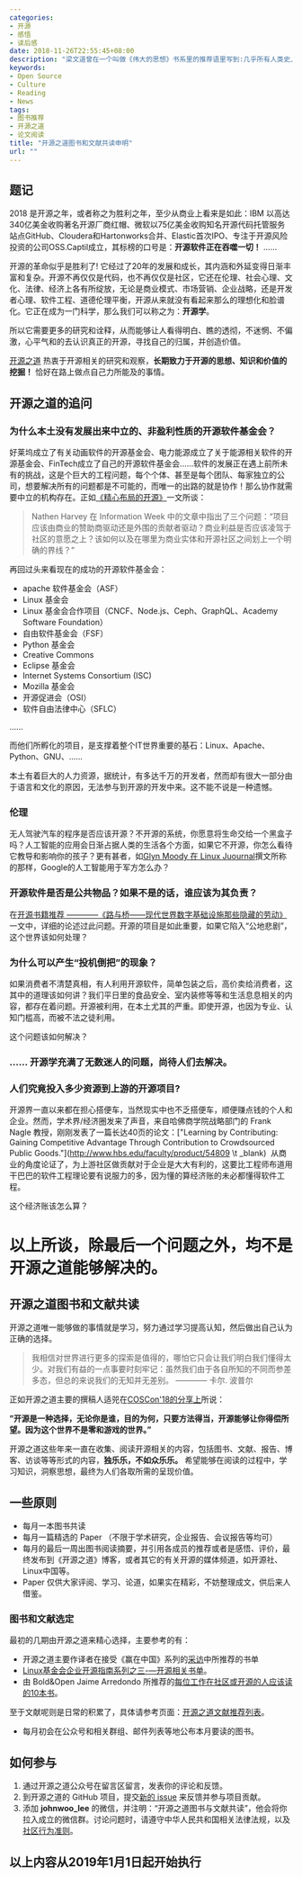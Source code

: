 ```yaml
---
categories:
- 开源
- 感悟
- 读后感
date: 2018-11-26T22:55:45+08:00
description: "梁文道曾在一个叫做《伟大的思想》书系里的推荐语里写到:几乎所有人类史上最重大的变革，首先都是一种观念的变革。然而观念的变革往往是最难的，而其中最为重要的就是莫过于提高认知，知识是转变观念的重要的一条途径。开源能够有今天的成绩，绝不是看起来那么的简单，背后有着无数的智慧和知识驱动，开源之道理应去挖掘。"
keywords:
- Open Source
- Culture
- Reading
- News
tags:
- 图书推荐
- 开源之道
- 论文阅读
title: "开源之道图书和文献共读申明"
url: ""
---
```


## 题记

2018 是开源之年，或者称之为胜利之年，至少从商业上看来是如此：IBM 以高达340亿美金收购著名开源厂商红帽、微软以75亿美金收购知名开源代码托管服务站点GitHub、Cloudera和Hartonworks合并、Elastic首次IPO、专注于开源风险投资的公司OSS.Captil成立，其标榜的口号是：**开源软件正在吞噬一切！** ......

开源的革命似乎是胜利了! 它经过了20年的发展和成长，其内涵和外延变得日渐丰富和复杂。开源不再仅仅是代码，也不再仅仅是社区，它还在伦理、社会心理、文化、法律、经济上各有所绽放，无论是商业模式、市场营销、企业战略，还是开发者心理、软件工程、道德伦理平衡，开源从来就没有看起来那么的理想化和脸谱化。它正在成为一门科学，那么我们可以称之为：**开源学**。

所以它需要更多的研究和诠释，从而能够让人看得明白、瞧的透彻，不迷惘、不偏激，心平气和的去认识真正的开源，寻找自己的归属，并创造价值。

[开源之道](http://www.ocselected.org/) 热衷于开源相关的研究和观察，**长期致力于开源的思想、知识和价值的挖掘！** 恰好在路上做点自己力所能及的事情。


## 开源之道的追问

### 为什么本土没有发展出来中立的、非盈利性质的开源软件基金会？

好莱坞成立了有关动画软件的开源基金会、电力能源成立了关于能源相关软件的开源基金会、FinTech成立了自己的开源软件基金会......软件的发展正在遇上前所未有的挑战，这是个巨大的工程问题，每个个体、甚至是每个团队、每家独立的公司，想要解决所有的问题都是不可能的，而唯一的出路的就是协作！那么协作就需要中立的机构存在。正如[《精心布局的开源》](./posts/opensource/open_by_design/)一文所谈：

>Nathen Harvey 在 Information Week 中的文章中指出了三个问题：“项目应该由商业的赞助商驱动还是外围的贡献者驱动？商业利益是否应该凌驾于社区的意愿之上？该如何以及在哪里为商业实体和开源社区之间划上一个明确的界线？”

再回过头来看现在的成功的开源软件基金会：

* apache 软件基金会（ASF）
* Linux 基金会
* Linux 基金会合作项目（CNCF、Node.js、Ceph、GraphQL、Academy Software Foundation）
* 自由软件基金会（FSF）
* Python 基金会
* Creative Commons
* Eclipse 基金会
* Internet Systems Consortium (ISC)
* Mozilla 基金会
* 开源促进会（OSI）
* 软件自由法律中心（SFLC）

......

而他们所孵化的项目，是支撑着整个IT世界重要的基石：Linux、Apache、Python、GNU、......

本土有着巨大的人力资源，据统计，有多达千万的开发者，然而却有很大一部分由于语言和文化的原因，无法参与到开源的开发中来。这不能不说是一种遗憾。

### 伦理

无人驾驶汽车的程序是否应该开源？不开源的系统，你愿意将生命交给一个黑盒子吗？人工智能的应用会日渐占据人类的生活各个方面，如果它不开源，你怎么看待它教导和影响你的孩子？更有甚者，如[Glyn Moody 在 Linux Juournal](https://www.linuxjournal.com/content/what-does-ethical-ai-mean-open-source)撰文所称的那样，Google的人工智能用于军方怎么办？

### 开源软件是否是公共物品？如果不是的话，谁应该为其负责？

在[开源书籍推荐 ————《路与桥——现代世界数字基础设施那些隐藏的劳动》](posts/paper_or_book_reading/road_and_bridges_the_unseen_labor_behind_our_digital_infrastructure/) 一文中，详细的论述过此问题。开源的项目是如此重要，如果它陷入“公地悲剧”，这个世界该如何处理？

### 为什么可以产生“投机倒把”的现象？

如果消费者不清楚真相，有人利用开源软件，简单包装之后，高价卖给消费者，这其中的道理该如何讲？我们平日里的食品安全、室内装修等等和生活息息相关的内容，都存在着问题。开源被利用，在本土尤其的严重。即使开源，也因为专业、认知门槛高，而被不法之徒利用。

这个问题该如何解决？

### ...... 开源学充满了无数迷人的问题，尚待人们去解决。

### 人们究竟投入多少资源到上游的开源项目?

开源界一直以来都在担心搭便车，当然现实中也不乏搭便车，顺便赚点钱的个人和企业。然而，学术界/经济圈发来了声音，来自哈佛商学院战略部门的 Frank Nagle 教授，刚刚发表了一篇长达40页的论文：["Learning by Contributing: Gaining Competitive Advantage Through Contribution to Crowdsourced Public Goods."](http://www.hbs.edu/faculty/product/54809 \t _blank)  从商业的角度论证了，为上游社区做贡献对于企业是大大有利的，这要比工程师布道用干巴巴的软件工程理论要有说服力的多，因为懂的算经济账的未必都懂得软件工程。

这个经济账该怎么算？

# 以上所谈，除最后一个问题之外，均不是开源之道能够解决的。

## 开源之道图书和文献共读

开源之道唯一能够做的事情就是学习，努力通过学习提高认知，然后做出自己认为正确的选择。

> 我相信对世界进行更多的探索是值得的，哪怕它只会让我们明白我们懂得太少。对我们有益的一点事要时刻牢记：虽然我们由于各自所知的不同而参差多态，但总的来说我们的无知并无差别。
>                                                        ———— 卡尔. 波普尔

正如开源之道主要的撰稿人适兕在[COSCon'18的分享上](posts/the_way_of_open_source/coscon18_shared_topic)所说：

**”开源是一种选择，无论你是谁，目的为何，只要方法得当，开源能够让你得偿所望。因为这个世界不是零和游戏的世界。”**

开源之道这些年来一直在收集、阅读开源相关的内容，包括图书、文献、报告、博客、访谈等等形式的内容，**独乐乐，不如众乐乐。** 希望能够在阅读的过程中，学习知识，洞察思想，最终为人们各取所需的呈现价值。

## 一些原则

* 每月一本图书共读
* 每月一篇精选的 Paper （不限于学术研究，企业报告、会议报告等均可）
* 每月的最后一周出图书阅读摘要，并引用各成员的推荐或者是感悟、评价，最终发布到《开源之道》博客，或者其它的有关开源的媒体频道，如开源社、Linux中国等。
* Paper 仅供大家评阅、学习、论道，如果实在精彩，不妨整理成文，供后来人借鉴。

### 图书和文献选定

最初的几期由开源之道来精心选择，主要参考的有：

* 开源之道主要作译者在接受《赢在中国》系列的[采访](https://mp.weixin.qq.com/s/boDb0CvQe6bXBqW3wraN7A)中所推荐的书单
* [Linux基金会企业开源指南系列之三-—开源相关书单](posts/opensource_enterprise_guide/open_source_reading_list/)。
* 由 Bold&Open Jaime Arredondo 所推荐的[每位工作在社区或开源的人应该读的10本书](http://boldandopen.com/open-source-community-building-reading-list/)。

至于文献呢则是日常的积累了，具体请参考页面：[开源之道文献推荐列表](posts/the_way_of_open_source/opensource_paper_list)。

* 每月初会在公众号和相关群组、邮件列表等地公布本月要读的图书。

## 如何参与

1. 通过开源之道公众号在留言区留言，发表你的评论和反馈。
2. 到开源之道的 GitHub 项目，提交[新的 issue](https://github.com/OCselected/ttoos/issues/new) 来反馈并参与项目贡献。
3. 添加 **johnwoo_lee** 的微信，并注明：“开源之道图书与文献共读”，他会将你拉入成立的微信群。讨论问题时，请遵守中华人民共和国相关法律法规，以及[社区行为准则](https://ocselected.github.io/open-source-guide/code-of-conduct/)。


## 以上内容从2019年1月1日起开始执行
